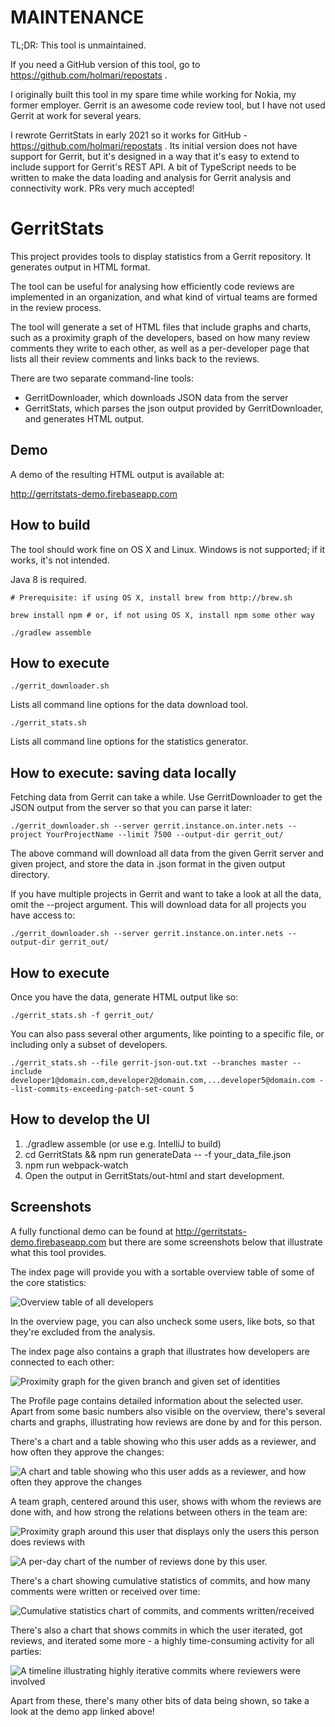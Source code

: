 # MAINTENANCE

TL;DR: This tool is unmaintained.

If you need a GitHub version of this tool, go to https://github.com/holmari/repostats .

I originally built this tool in my spare time while working for Nokia, my former employer.
Gerrit is an awesome code review tool, but I have not used Gerrit at work for several years.

I rewrote GerritStats in early 2021 so it works for GitHub - https://github.com/holmari/repostats .
Its initial version does not have support for Gerrit, but it's designed in a way that it's easy to
extend to include support for Gerrit's REST API. A bit of TypeScript needs to be written to make
the data loading and analysis for Gerrit analysis and connectivity work. PRs very much accepted!

# GerritStats

This project provides tools to display statistics from a Gerrit repository.
It generates output in HTML format.

The tool can be useful for analysing how efficiently code reviews are implemented in an organization,
and what kind of virtual teams are formed in the review process.

The tool will generate a set of HTML files that include graphs and charts, such as
a proximity graph of the developers, based on how many review comments they write to each other,
as well as a per-developer page that lists all their review comments and links back to the reviews.

There are two separate command-line tools:

* GerritDownloader, which downloads JSON data from the server
* GerritStats, which parses the json output provided by GerritDownloader, and generates HTML output.

## Demo

A demo of the resulting HTML output is available at:

http://gerritstats-demo.firebaseapp.com

## How to build

The tool should work fine on OS X and Linux. Windows is not supported; if it works, it's not intended.

Java 8 is required.

```
# Prerequisite: if using OS X, install brew from http://brew.sh

brew install npm # or, if not using OS X, install npm some other way

./gradlew assemble
```

## How to execute

```
./gerrit_downloader.sh
```

Lists all command line options for the data download tool.

```
./gerrit_stats.sh
```

Lists all command line options for the statistics generator.

## How to execute: saving data locally

Fetching data from Gerrit can take a while. Use GerritDownloader to get the JSON output from the server so that you can parse it later:

```
./gerrit_downloader.sh --server gerrit.instance.on.inter.nets --project YourProjectName --limit 7500 --output-dir gerrit_out/
```

The above command will download all data from the given Gerrit server and given project, and store the data in .json format in the given output directory.

If you have multiple projects in Gerrit and want to take a look at all the data, omit the --project argument. This will download data for all projects you have
access to:

```
./gerrit_downloader.sh --server gerrit.instance.on.inter.nets --output-dir gerrit_out/
```

## How to execute

Once you have the data, generate HTML output like so:

```
./gerrit_stats.sh -f gerrit_out/
```

You can also pass several other arguments, like pointing to a specific file, or including only a subset of
developers.

```
./gerrit_stats.sh --file gerrit-json-out.txt --branches master --include developer1@domain.com,developer2@domain.com,...developer5@domain.com --list-commits-exceeding-patch-set-count 5
```

## How to develop the UI

 1. ./gradlew assemble (or use e.g. IntelliJ to build)
 2. cd GerritStats && npm run generateData -- -f your_data_file.json
 3. npm run webpack-watch
 4. Open the output in GerritStats/out-html and start development.

## Screenshots

A fully functional demo can be found at http://gerritstats-demo.firebaseapp.com but there are some screenshots below that illustrate what this tool provides.

The index page will provide you with a sortable overview table of some of the core statistics:

![Overview table of all developers](doc/overview_table.png)

In the overview page, you can also uncheck some users, like bots, so that they're excluded from the analysis.

The index page also contains a graph that illustrates how developers are connected to each other:

![Proximity graph for the given branch and given set of identities](doc/overview_team_graph.png)

The Profile page contains detailed information about the selected user. Apart from some basic numbers also visible on the overview, there's several charts and graphs, illustrating how reviews are done by and for this person.

There's a chart and a table showing who this user adds as a reviewer, and how often they approve the changes:

![A chart and table showing who this user adds as a reviewer, and how often they approve the changes](doc/profile_reviewers_and_approvals.png)

A team graph, centered around this user, shows with whom the reviews are done with, and how strong the relations between others in the team are:

![Proximity graph around this user that displays only the users this person does reviews with](doc/profile_team_graph.png)

![A per-day chart of the number of reviews done by this user.](doc/profile_review_comments_per_day.png)

There's a chart showing cumulative statistics of commits, and how many comments were written or received over time:

![Cumulative statistics chart of commits, and comments written/received](doc/profile_cumulative_stats.png)

There's also a chart that shows commits in which the user iterated, got reviews, and iterated some more - a highly time-consuming activity for all parties:

![A timeline illustrating highly iterative commits where reviewers were involved](doc/profile_iteration.png)

Apart from these, there's many other bits of data being shown, so take a look at the demo app linked above!
